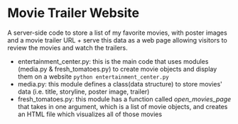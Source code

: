 # Movie Trailer Website 

A server-side code to store a list of my favorite movies, with poster images and a movie trailer URL + serve this data as a web page allowing visitors to review the movies and watch the trailers.
* entertainment_center.py: this is the main code that uses modules (media.py & fresh_tomatoes.py) to create movie objects and display them on a website
`python entertainment_center.py`
* media.py: this module defines a class(data structure) to store movies' data (i.e. title, storyline, poster image, trailer)
* fresh_tomatoes.py: this module has a function called *open_movies_page* that takes in one argument, which is a list of movie objects, and creates an HTML file which visualizes all of those movies


